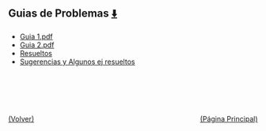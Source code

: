
<html>
<body>
<h2>Guias de Problemas <a href="https://downgit.github.io/#/home?url=https://github.com/Apuntes-FIUBA/Apuntes-Electronica/tree/main/81 - Matemática/8102 - Algebra II/Guias de Problemas" style="font-size:20px">  ⬇️ </a></h2>
<ul>
    <li><a href="Guia 1.pdf">Guia 1.pdf</a></li>
    <li><a href="Guia 2.pdf">Guia 2.pdf</a></li>
    <li><a href="Resueltos">Resueltos</a></li>
    <li><a href="Sugerencias y Algunos ej resueltos">Sugerencias y Algunos ej resueltos</a></li>
</ul>
</body>
</html>





<br><br><br><br><br><a href="../" style="float: left">(Volver)</a> <a href="https://apuntes-fiuba.github.io/Apuntes-Electronica" style="float: right">(Página Principal)</a>
